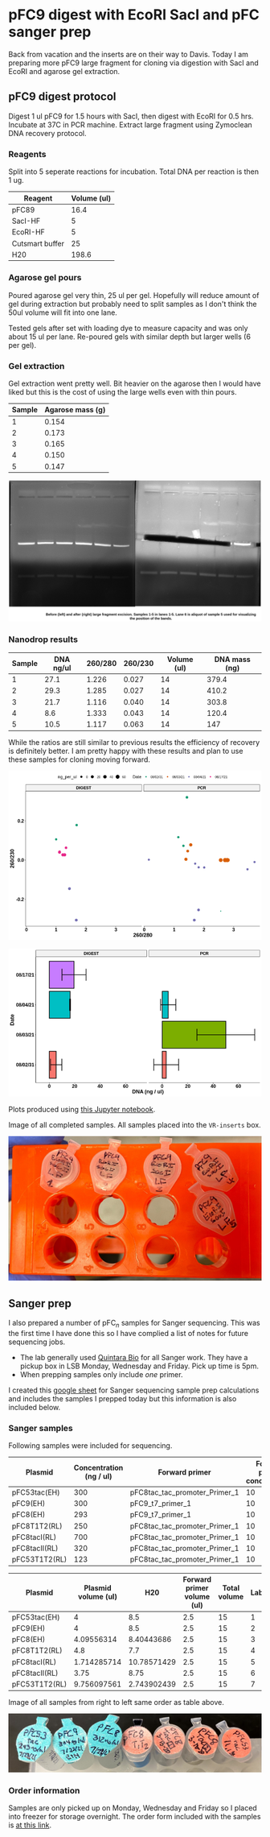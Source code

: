 # pFC9 digest with EcoRI SacI and pFC sanger prep

Back from vacation and the inserts are on their way to Davis. Today I am
preparing more pFC9 large fragment for cloning via digestion with SacI
and EcoRI and agarose gel extraction.

## pFC9 digest protocol

Digest 1 ul pFC9 for 1.5 hours with SacI, then digest with EcoRI for 0.5 hrs.
Incubate at 37C in PCR machine. Extract large fragment using Zymoclean DNA recovery protocol.

### Reagents

Split into 5 seperate reactions for incubation. Total DNA per reaction
is then 1 ug.

| Reagent         | Volume (ul) |
| --------------- | ----------- |
| pFC89           | 16.4        |
| SacI-HF         | 5           |
| EcoRI-HF        | 5           |
| Cutsmart buffer | 25          |
| H20             | 198.6       |

### Agarose gel pours

Poured agarose gel very thin, 25 ul per gel. Hopefully will reduce amount of gel during extraction but probably need to split samples
as I don't think the 50ul volume will fit into one lane.

Tested gels after set with loading dye to measure capacity and was
only about 15 ul per lane. Re-poured gels with similar depth but larger
wells (6 per gel).


### Gel extraction

Gel extraction went pretty well. Bit heavier on the agarose then I would have liked but this is
the cost of using the large wells even with thin pours.

| Sample | Agarose mass (g) |
| ------ | ---------------- |
| 1      | 0.154            |
| 2      | 0.173            |
| 3      | 0.165            |
| 4      | 0.150            |
| 5      | 0.147            |

![](images/2021-08-17_11h40m20s_pfc9-sacI-ecoRI-digest-1.5-0.5-hr-labeled.png.png)

### Nanodrop results

| Sample | DNA ng/ul | 260/280 | 260/230 | Volume (ul) | DNA mass (ng) |
| ------ | --------- | ------- | ------- | ----------- | ------------- |
| 1      | 27.1      | 1.226   | 0.027   | 14          | 379.4         |
| 2      | 29.3      | 1.285   | 0.027   | 14          | 410.2         |
| 3      | 21.7      | 1.116   | 0.040   | 14          | 303.8         |
| 4      | 8.6       | 1.333   | 0.043   | 14          | 120.4         |
| 5      | 10.5      | 1.117   | 0.063   | 14          | 147           |

While the ratios are still similar to previous results the efficiency
of recovery is definitely better. I am pretty happy with these results
and plan to use these samples for cloning moving forward.

![](images/nanodrop_agarose_8-17-21-points.png)

![](images/nanodrop_agarose_8-17-21-bars.png)

Plots produced using [this Jupyter notebook](notebooks/Agarose_gel_extractions.ipynb).

Image of all completed samples. All samples placed into the `VR-inserts` box.

![](images/IMG_5241.jpg)

## Sanger prep

I also prepared a number of pFC$_n$ samples for Sanger sequencing.
This was the first time I have done this so I have complied a list of
notes for future sequencing jobs.

- The lab generally used [Quintara Bio](https://www.quintarabio.com/)
  for all Sanger work. They have a pickup box in LSB Monday, Wednesday and Friday. Pick up time is 5pm.
- When prepping samples only include *one* primer.
  
I created this [google sheet](https://docs.google.com/spreadsheets/d/14LjpJSkiA-oPS-KEz1mo4wCLo4d90pHl8FkdC7rvQTM/edit?usp=sharing) for
Sanger sequencing sample prep calculations and includes the samples
I prepped today but this information is also included below.

### Sanger samples

Following samples were included for sequencing.

| Plasmid       | Concentration (ng / ul) | Forward primer                | Forward primer concentration |
|---------------|-------------------------|-------------------------------|------------------------------|
| pFC53tac(EH)  |                     300 | pFC8tac_tac_promoter_Primer_1 |                           10 |
| pFC9(EH)      |                     300 | pFC9_t7_primer_1              |                           10 |
| pFC8(EH)      |                     293 | pFC9_t7_primer_1              |                           10 |
| pFC8T1T2(RL)  |                     250 | pFC8tac_tac_promoter_Primer_1 |                           10 |
| pFC8tacI(RL)  |                     700 | pFC8tac_tac_promoter_Primer_1 |                           10 |
| pFC8tacII(RL) |                     320 | pFC8tac_tac_promoter_Primer_1 |                           10 |
| pFC53T1T2(RL) |                     123 | pFC8tac_tac_promoter_Primer_1 |                           10 |


| Plasmid       | Plasmid volume (ul) | H20         | Forward primer volume (ul) | Total volume | Label |
|---------------|---------------------|-------------|----------------------------|--------------|-------|
| pFC53tac(EH)  |                   4 |         8.5 |                        2.5 |           15 |     1 |
| pFC9(EH)      |                   4 |         8.5 |                        2.5 |           15 |     2 |
| pFC8(EH)      |          4.09556314 |  8.40443686 |                        2.5 |           15 |     3 |
| pFC8T1T2(RL)  |                 4.8 |         7.7 |                        2.5 |           15 |     4 |
| pFC8tacI(RL)  |         1.714285714 | 10.78571429 |                        2.5 |           15 |     5 |
| pFC8tacII(RL) |                3.75 |        8.75 |                        2.5 |           15 |     6 |
| pFC53T1T2(RL) |         9.756097561 | 2.743902439 |                        2.5 |           15 |     7 |


Image of all samples from right to left same order as table above.

![](images/IMG_5239.jpg)

### Order information

Samples are only picked up on Monday, Wednesday and Friday so I placed
into freezer for storage overnight. The order form included with the
samples is [at this link](documents/quintara_sanger_8-17-21.pdf). 






